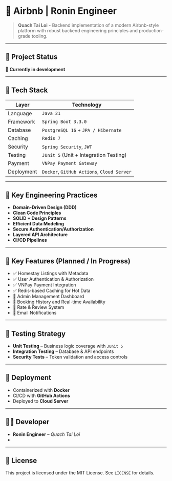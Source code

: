 # 🏡 Airbnb | Ronin Engineer

> **Quach Tai Loi** - Backend implementation of a modern Airbnb-style platform with robust backend engineering principles and production-grade tooling.

---

## 📌 Project Status

🚧 **Currently in development**

---

## 🚀 Tech Stack

| Layer         | Technology                            |
|---------------|----------------------------------------|
| Language      | `Java 21`                              |
| Framework     | `Spring Boot 3.3.0`                    |
| Database      | `PostgreSQL 16` + `JPA / Hibernate`    |
| Caching       | `Redis 7`                              |
| Security      | `Spring Security`, `JWT`               |
| Testing       | `JUnit 5` (Unit + Integration Testing) |
| Payment       | `VNPay Payment Gateway`                |
| Deployment    | `Docker`, `GitHub Actions`, `Cloud Server` |

---

## 🧠 Key Engineering Practices

- **Domain-Driven Design (DDD)**
- **Clean Code Principles**
- **SOLID + Design Patterns**
- **Efficient Data Modeling**
- **Secure Authentication/Authorization**
- **Layered API Architecture**
- **CI/CD Pipelines**

---

## 🔧 Key Features (Planned / In Progress)

- ✅ Homestay Listings with Metadata
- ✅ User Authentication & Authorization
- ✅ VNPay Payment Integration
- ✅ Redis-based Caching for Hot Data
- 🔄 Admin Management Dashboard
- 🔄 Booking History and Real-time Availability
- 🔄 Rate & Review System
- 🔄 Email Notifications

---

## 🧪 Testing Strategy

- **Unit Testing** – Business logic coverage with `JUnit 5`
- **Integration Testing** – Database & API endpoints
- **Security Tests** – Token validation and access controls

---

## 🚢 Deployment

- Containerized with **Docker**
- CI/CD with **GitHub Actions**
- Deployed to **Cloud Server**

---

## 👨‍💻 Developer

- **Ronin Engineer** – _Quach Tai Loi_
- 

---

## 📄 License

This project is licensed under the MIT License. See `LICENSE` for details.
